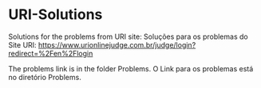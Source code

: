 # URI-Solutions
Solutions for the problems from URI site: 
Soluções para os problemas do Site URI:
https://www.urionlinejudge.com.br/judge/login?redirect=%2Fen%2Flogin


The problems link is in the folder Problems.
O Link para os problemas está no diretório Problems.

